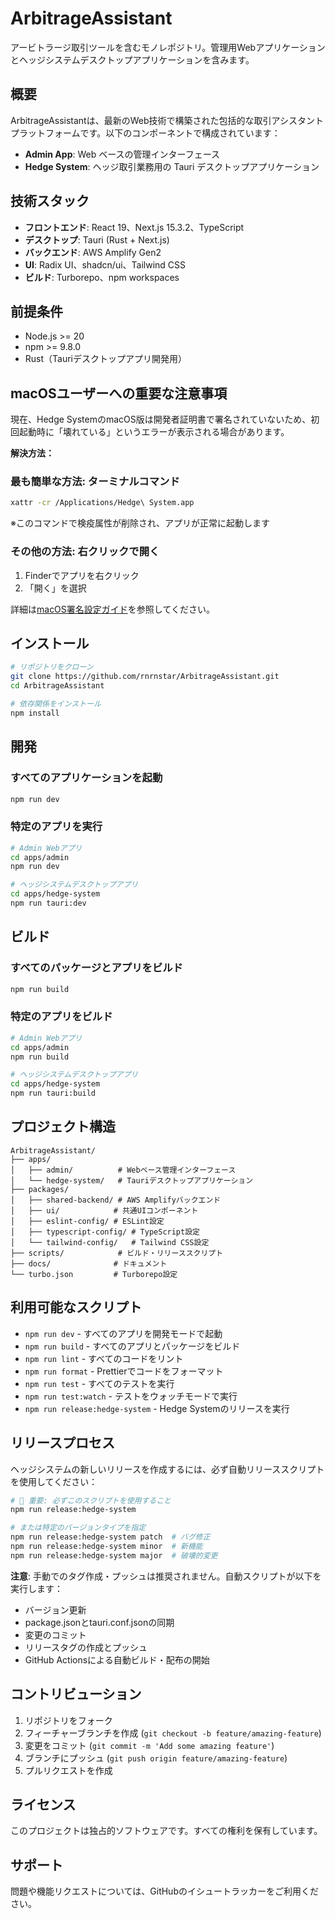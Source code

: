# ArbitrageAssistant

アービトラージ取引ツールを含むモノレポジトリ。管理用Webアプリケーションとヘッジシステムデスクトップアプリケーションを含みます。

## 概要

ArbitrageAssistantは、最新のWeb技術で構築された包括的な取引アシスタントプラットフォームです。以下のコンポーネントで構成されています：

- **Admin App**: Web ベースの管理インターフェース
- **Hedge System**: ヘッジ取引業務用の Tauri デスクトップアプリケーション

## 技術スタック

- **フロントエンド**: React 19、Next.js 15.3.2、TypeScript
- **デスクトップ**: Tauri (Rust + Next.js)
- **バックエンド**: AWS Amplify Gen2
- **UI**: Radix UI、shadcn/ui、Tailwind CSS
- **ビルド**: Turborepo、npm workspaces

## 前提条件

- Node.js >= 20
- npm >= 9.8.0
- Rust（Tauriデスクトップアプリ開発用）

## macOSユーザーへの重要な注意事項

現在、Hedge SystemのmacOS版は開発者証明書で署名されていないため、初回起動時に「壊れている」というエラーが表示される場合があります。

**解決方法：**

### 最も簡単な方法: ターミナルコマンド
```bash
xattr -cr /Applications/Hedge\ System.app
```
※このコマンドで検疫属性が削除され、アプリが正常に起動します

### その他の方法: 右クリックで開く
1. Finderでアプリを右クリック
2. 「開く」を選択

詳細は[macOS署名設定ガイド](docs/MACOS_SIGNING_SETUP.md)を参照してください。

## インストール

```bash
# リポジトリをクローン
git clone https://github.com/rnrnstar/ArbitrageAssistant.git
cd ArbitrageAssistant

# 依存関係をインストール
npm install
```

## 開発

### すべてのアプリケーションを起動
```bash
npm run dev
```

### 特定のアプリを実行
```bash
# Admin Webアプリ
cd apps/admin
npm run dev

# ヘッジシステムデスクトップアプリ
cd apps/hedge-system
npm run tauri:dev
```

## ビルド

### すべてのパッケージとアプリをビルド
```bash
npm run build
```

### 特定のアプリをビルド
```bash
# Admin Webアプリ
cd apps/admin
npm run build

# ヘッジシステムデスクトップアプリ
cd apps/hedge-system
npm run tauri:build
```

## プロジェクト構造

```
ArbitrageAssistant/
├── apps/
│   ├── admin/          # Webベース管理インターフェース
│   └── hedge-system/   # Tauriデスクトップアプリケーション
├── packages/
│   ├── shared-backend/ # AWS Amplifyバックエンド
│   ├── ui/            # 共通UIコンポーネント
│   ├── eslint-config/ # ESLint設定
│   ├── typescript-config/ # TypeScript設定
│   └── tailwind-config/   # Tailwind CSS設定
├── scripts/            # ビルド・リリーススクリプト
├── docs/              # ドキュメント
└── turbo.json         # Turborepo設定
```

## 利用可能なスクリプト

- `npm run dev` - すべてのアプリを開発モードで起動
- `npm run build` - すべてのアプリとパッケージをビルド
- `npm run lint` - すべてのコードをリント
- `npm run format` - Prettierでコードをフォーマット
- `npm run test` - すべてのテストを実行
- `npm run test:watch` - テストをウォッチモードで実行
- `npm run release:hedge-system` - Hedge Systemのリリースを実行

## リリースプロセス

ヘッジシステムの新しいリリースを作成するには、必ず自動リリーススクリプトを使用してください：

```bash
# 🚨 重要: 必ずこのスクリプトを使用すること
npm run release:hedge-system

# または特定のバージョンタイプを指定
npm run release:hedge-system patch  # バグ修正
npm run release:hedge-system minor  # 新機能
npm run release:hedge-system major  # 破壊的変更
```

**注意**: 手動でのタグ作成・プッシュは推奨されません。自動スクリプトが以下を実行します：
- バージョン更新
- package.jsonとtauri.conf.jsonの同期
- 変更のコミット
- リリースタグの作成とプッシュ
- GitHub Actionsによる自動ビルド・配布の開始

## コントリビューション

1. リポジトリをフォーク
2. フィーチャーブランチを作成 (`git checkout -b feature/amazing-feature`)
3. 変更をコミット (`git commit -m 'Add some amazing feature'`)
4. ブランチにプッシュ (`git push origin feature/amazing-feature`)
5. プルリクエストを作成

## ライセンス

このプロジェクトは独占的ソフトウェアです。すべての権利を保有しています。

## サポート

問題や機能リクエストについては、GitHubのイシュートラッカーをご利用ください。